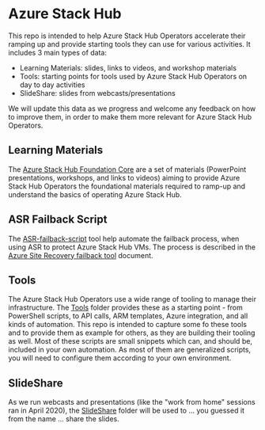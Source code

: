 # Azure Stack Hub

This repo is intended to help Azure Stack Hub Operators accelerate their ramping up and provide starting tools they can use for various activities. It includes 3 main types of data:

- Learning Materials: slides, links to videos, and workshop materials
- Tools: starting points for tools used by Azure Stack Hub Operators on day to day activities
- SlideShare: slides from webcasts/presentations

We will update this data as we progress and welcome any feedback on how to improve them, in order to make them more relevant for Azure Stack Hub Operators.

## Learning Materials

The [Azure Stack Hub Foundation Core](https://github.com/Azure-Samples/Azure-Stack-Hub-Foundation-Core/tree/master/ASF-Training) are a set of materials (PowerPoint presentations, workshops, and links to videos) aiming to provide Azure Stack Hub Operators the foundational materials required to ramp-up and understand the basics of operating Azure Stack Hub.

## ASR Failback Script

The [ASR-failback-script](https://github.com/Azure-Samples/Azure-Stack-Hub-Foundation-Core/tree/master/ASR-failback-script) tool help automate the failback process, when using ASR to protect Azure Stack Hub VMs. The process is described in the [Azure Site Recovery failback tool](https://docs.microsoft.com/azure-stack/operator/site-recovery-failback) document.

## Tools

The Azure Stack Hub Operators use a wide range of tooling to manage their infrastructure. The [Tools](http://github.com/Azure-Samples/Azure-Stack-Hub-Foundation-Core/tree/master/Tools) folder provides these as a starting point - from PowerShell scripts, to API calls, ARM templates, Azure integration, and all kinds of automation. This repo is intended to capture some fo these tools and to provide them as example for others, as they are building their tooling as well. 
Most of these scripts are small snippets which can, and should be, included in your own automation. As most of them are generalized scripts, you will need to configure them according to your own environment.


## SlideShare

As we run webcasts and presentations (like the "work from home" sessions ran in April 2020), the [SlideShare](http://github.com/Azure-Samples/Azure-Stack-Hub-Foundation-Core/tree/master/SlideShare) folder will be used to ... you guessed it from the name ... share the slides. 
